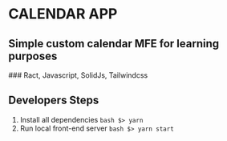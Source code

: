 # CALENDAR APP
## Simple custom calendar MFE for learning purposes
### Ract, Javascript, SolidJs, Tailwindcss

## Developers Steps

1. Install all dependencies
`` bash
$> yarn
``
2. Run local front-end server
`` bash
$> yarn start
``